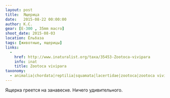 ```yaml
---
layout: post
title:  Ящерица
date:   2015-08-22 00:00:00
author: К.С.
gear: [E-300 , 35mm macro]
shoot_date: 2015-08-03
location: Ёльбаза
tags: [животные, ящерицы]
links:
  -
    href: http://www.inaturalist.org/taxa/35453-Zootoca-vivipara
    info: inat
    title: Zootoca vivipara
taxonomy:
  - animalia|chordata|reptilia|squamata|lacertidae|zootoca|zootoca vivipara
---
```


Ящерка греется на занавеске. Ничего удивительного.
